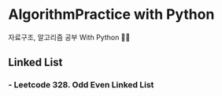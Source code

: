 # AlgorithmPractice with Python
자료구조, 알고리즘 공부 With Python :memo::memo:

## Linked List
### - Leetcode 328. Odd Even Linked List 
